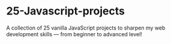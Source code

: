 # 25-Javascript-projects
A collection of 25 vanilla JavaScript projects to sharpen my web development skills — from beginner to advanced level!

